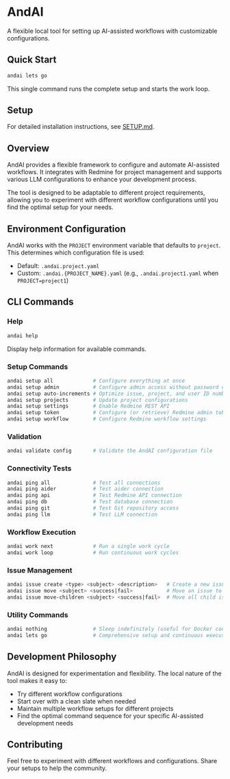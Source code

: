 # AndAI

A flexible local tool for setting up AI-assisted workflows with customizable configurations.

## Quick Start

```bash
andai lets go
```
This single command runs the complete setup and starts the work loop.

## Setup

For detailed installation instructions, see [SETUP.md](setup/README.md).

## Overview

AndAI provides a flexible framework to configure and automate AI-assisted workflows. It integrates with Redmine for project management and supports various LLM configurations to enhance your development process.

The tool is designed to be adaptable to different project requirements, allowing you to experiment with different workflow configurations until you find the optimal setup for your needs.

## Environment Configuration

AndAI works with the `PROJECT` environment variable that defaults to `project`. This determines which configuration file is used:
- Default: `.andai.project.yaml`
- Custom: `.andai.{PROJECT_NAME}.yaml` (e.g., `.andai.project1.yaml` when `PROJECT=project1`)

## CLI Commands

### Help
```bash
andai help
```
Display help information for available commands.

### Setup Commands
```bash
andai setup all             # Configure everything at once
andai setup admin           # Configure admin access without password changes
andai setup auto-increments # Optimize issue, project, and user ID numbering
andai setup projects        # Update project configurations
andai setup settings        # Enable Redmine REST API
andai setup token           # Configure (or retrieve) Redmine admin token
andai setup workflow        # Configure Redmine workflow settings
```

### Validation
```bash
andai validate config       # Validate the AndAI configuration file
```

### Connectivity Tests
```bash
andai ping all              # Test all connections
andai ping aider            # Test aider connection
andai ping api              # Test Redmine API connection
andai ping db               # Test database connection
andai ping git              # Test Git repository access
andai ping llm              # Test LLM connection
```

### Workflow Execution
```bash
andai work next             # Run a single work cycle
andai work loop             # Run continuous work cycles
```

### Issue Management
```bash
andai issue create <type> <subject> <description>   # Create a new issue
andai issue move <subject> <success|fail>           # Move an issue to next step
andai issue move-children <subject> <success|fail>  # Move all child issues to next step
```

### Utility Commands
```bash
andai nothing               # Sleep indefinitely (useful for Docker containers)
andai lets go               # Comprehensive setup and continuous execution
```

## Development Philosophy

AndAI is designed for experimentation and flexibility. The local nature of the tool makes it easy to:
- Try different workflow configurations
- Start over with a clean slate when needed
- Maintain multiple workflow setups for different projects
- Find the optimal command sequence for your specific AI-assisted development needs

## Contributing

Feel free to experiment with different workflows and configurations. Share your setups to help the community.
